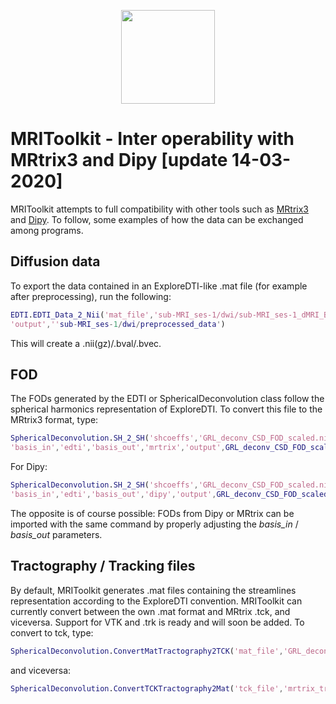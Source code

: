 <p align="center">
<a href="https://github.com/delucaal/MRIToolkit"> 
<img src="../../../img/MRIToolkitLogo.png" height="150"/> 
 </a> 
 </p>

# MRIToolkit - Inter operability with MRtrix3 and Dipy [update 14-03-2020] 
MRIToolkit attempts to full compatibility with other tools such as [MRtrix3](www.mrtrix.org) and [Dipy](www.dipy.org). To follow, some examples of how the data can be exchanged among programs.

## Diffusion data
To export the data contained in an ExploreDTI-like .mat file (for example after preprocessing), run the following:
```matlab
EDTI.EDTI_Data_2_Nii('mat_file','sub-MRI_ses-1/dwi/sub-MRI_ses-1_dMRI_B2500_S15_MB2_v2_1_FP_denoised_MD_C_trafo.mat',...
'output',''sub-MRI_ses-1/dwi/preprocessed_data')
```
This will create a .nii(gz)/.bval/.bvec. 

## FOD
The FODs generated by the EDTI or SphericalDeconvolution class follow the spherical harmonics representation of ExploreDTI. 
To convert this file to the MRtrix3 format, type:
```matlab
SphericalDeconvolution.SH_2_SH('shcoeffs','GRL_deconv_CSD_FOD_scaled.nii',...
'basis_in','edti','basis_out','mrtrix','output',GRL_deconv_CSD_FOD_scaled_mrtrix.nii');
```
For Dipy:
```matlab
SphericalDeconvolution.SH_2_SH('shcoeffs','GRL_deconv_CSD_FOD_scaled.nii',...
'basis_in','edti','basis_out','dipy','output',GRL_deconv_CSD_FOD_scaled_mrtrix.nii');
```
The opposite is of course possible: FODs from Dipy or MRtrix can be imported with the same command by properly adjusting the *basis_in* / *basis_out* parameters.

## Tractography / Tracking files
By default, MRIToolkit generates .mat files containing the streamlines representation according to the ExploreDTI convention. MRIToolkit can currently convert between the own .mat format and MRtrix .tck, and viceversa. Support for VTK and .trk is ready and will soon be added.
To convert to tck, type:
```matlab
SphericalDeconvolution.ConvertMatTractography2TCK('mat_file','GRL_deconv_Tracking.mat','output','GRL_deconv_Tracking.tck')
```
and viceversa:
```matlab
SphericalDeconvolution.ConvertTCKTractography2Mat('tck_file','mrtrix_tracking.tck','output','mrtrix_tracking.mat','nii_file','sub-MRI_ses-1_dMRI_B2500_S15_MB2_v2_1_FP_denoised_MD_C_trafo_FA.nii')
```
